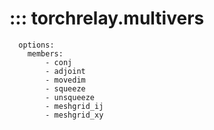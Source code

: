 # ::: torchrelay.multivers
      options:
        members:
            - conj
            - adjoint
            - movedim
            - squeeze
            - unsqueeze
            - meshgrid_ij
            - meshgrid_xy
